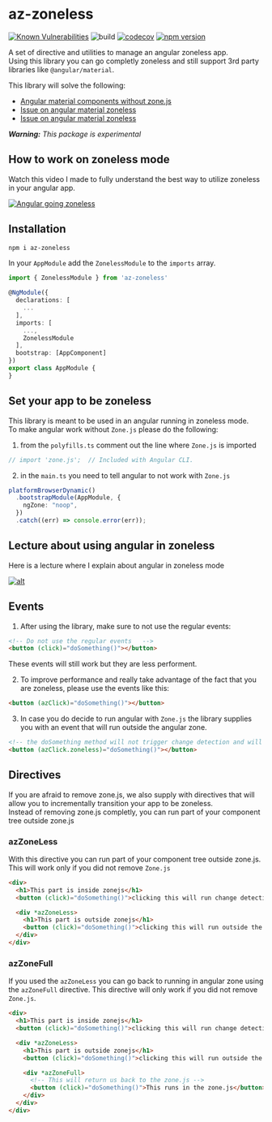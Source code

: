 # az-zoneless

[![Known Vulnerabilities](https://snyk.io/test/github/ywarezk/zoneless/badge.svg)](https://snyk.io/test/github/ywarezk/zoneless)
![build](https://github.com/ywarezk/zoneless/actions/workflows/ci.yaml/badge.svg)
[![codecov](https://codecov.io/gh/ywarezk/zoneless/branch/main/graph/badge.svg?token=NGE5CODVZD)](https://codecov.io/gh/ywarezk/zoneless)
[![npm version](https://badge.fury.io/js/az-zoneless.svg)](https://www.npmjs.com/az-zoneless)

A set of directive and utilities to manage an angular zoneless app.  
Using this library you can go completly zoneless and still support 3rd party libraries like `@angular/material`.

This library will solve the following:

- [Angular material components without zone.js](https://stackoverflow.com/questions/66238871/angular-material-components-without-zone-js)
- [Issue on angular material zoneless](https://github.com/angular/components/issues/9169)
- [Issue on angular material zoneless](https://github.com/angular/components/issues/23909)

_**Warning:** This package is experimental_

## How to work on zoneless mode

Watch this video I made to fully understand the best way to utilize zoneless in your angular app.

[![Angular going zoneless](https://github.com/ywarezk/academeez/raw/main/libs/lessons/courses/angular/change-detection/zonejs-opt-out/thumbnail-video.png)](https://youtu.be/R2wjayCaw30 "Angular going zoneless")

## Installation

```bash
npm i az-zoneless
```

In your `AppModule` add the `ZonelessModule` to the `imports` array.

```typescript
import { ZonelessModule } from 'az-zoneless'

@NgModule({
  declarations: [
    ...
  ],
  imports: [
    ...,
    ZonelessModule
  ],
  bootstrap: [AppComponent]
})
export class AppModule {
}
```

## Set your app to be zoneless

This library is meant to be used in an angular running in zoneless mode.  
To make angular work without `Zone.js` please do the following:

1. from the `polyfills.ts` comment out the line where `Zone.js` is imported

```typescript
// import 'zone.js';  // Included with Angular CLI.
```

2. in the `main.ts` you need to tell angular to not work with `Zone.js`

```typescript
platformBrowserDynamic()
  .bootstrapModule(AppModule, {
    ngZone: "noop",
  })
  .catch((err) => console.error(err));
```

## Lecture about using angular in zoneless

Here is a lecture where I explain about angular in zoneless mode

[![alt](https://raw.githubusercontent.com/ywarezk/academeez/main/lessons/courses/angular/change-detection/zonejs-opt-out/thumbnail-video.png)](https://www.youtube.com/watch?v=R2wjayCaw30)

## Events

1. After using the library, make sure to not use the regular events:

```html
<!-- Do not use the regular events   -->
<button (click)="doSomething()"></button>
```

These events will still work but they are less performent.

2. To improve performance and really take advantage of the fact that you are zoneless, please use the events like this:

```html
<button (azClick)="doSomething()"></button>
```

3. In case you do decide to run angular with `Zone.js` the library supplies you with an event that will run outside the angular zone.

```html
<!-- the doSomething method will not trigger change detection and will run outside the angular zone -->
<button (azClick.zoneless)="doSomething()"></button>
```

## Directives

If you are afraid to remove zone.js, we also supply with directives that will allow you to incrementally transition your app to be zoneless.  
Instead of removing zone.js completly, you can run part of your component tree outside zone.js

### azZoneLess

With this directive you can run part of your component tree outside zone.js.  
This will work only if you did not remove `Zone.js`

```html
<div>
  <h1>This part is inside zonejs</h1>
  <button (click)="doSomething()">clicking this will run change detection</button>

  <div *azZoneLess>
    <h1>This part is outside zonejs</h1>
    <button (click)="doSomething()">clicking this will run outside the zone and will only update is you call ChangeDetectorRef.detectChanges()</button>
  </div>
</div>
```

### azZoneFull

If you used the `azZoneLess` you can go back to running in angular zone using the `azZoneFull` directive.
This directive will only work if you did not remove `Zone.js`.

```html
<div>
  <h1>This part is inside zonejs</h1>
  <button (click)="doSomething()">clicking this will run change detection</button>

  <div *azZoneLess>
    <h1>This part is outside zonejs</h1>
    <button (click)="doSomething()">clicking this will run outside the zone and will only update is you call ChangeDetectorRef.detectChanges()</button>

    <div *azZoneFull>
      <!-- This will return us back to the zone.js -->
      <button (click)="doSomething()">This runs in the zone.js</button>
    </div>
  </div>
</div>
```
